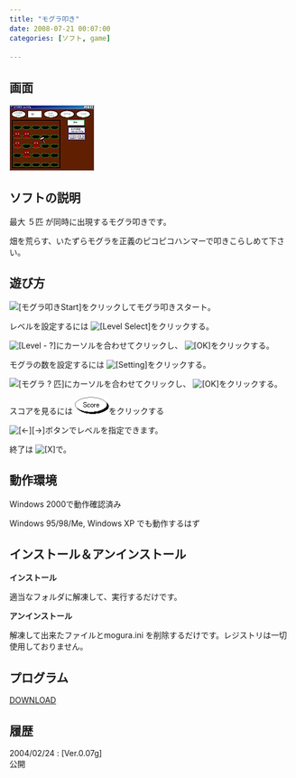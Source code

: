 ```yaml
---
title: "モグラ叩き"
date: 2008-07-21 00:07:00
categories: [ソフト, game]

---
```


## 画面


![画面][1] 

 [1]: /images/2008_0721_mogura.jpg

## ソフトの説明

最大 ５匹 が同時に出現するモグラ叩きです。
	  
畑を荒らす、いたずらモグラを正義のピコピコハンマーで叩きこらしめて下さい。 

## 遊び方

 ![[モグラ叩きStart]][2]をクリックしてモグラ叩きスタート。
	  
レベルを設定するには  ![[Level Select]][3]をクリックする。
	  
 ![[Level - ?]][4]にカーソルを合わせてクリックし、 ![[OK]][5]をクリックする。 

 [2]: /images/2008_0721_mog_st.gif
 [3]: /images/2008_0721_mog_lvs.gif
 [4]: /images/2008_0721_mog_lv.gif
 [5]: /images/2008_0721_mog_ok.gif

モグラの数を設定するには  ![[Setting]][6]をクリックする。
	  
 ![[モグラ ? 匹]][7]にカーソルを合わせてクリックし、 ![[OK]][5]をクリックする。 

 [6]: /images/2008_0721_mog_set.gif
 [7]: /images/2008_0721_mog_mog.gif

スコアを見るには  ![Score][8]をクリックする
	  
 ![[←][→]][9]ボタンでレベルを指定できます。 

 [8]: /images/2008_0721_mog_sc.gif
 [9]: /images/2008_0721_mog_lr.gif

終了は ![[X]][10]で。 

 [10]: /images/2008_0721_x.gif

## 動作環境

Windows 2000で動作確認済み
	  
Windows 95/98/Me, Windows XP でも動作するはず
  


## インストール＆アンインストール

**インストール**
	  
適当なフォルダに解凍して、実行するだけです。
  


**アンインストール**
	  
解凍して出来たファイルとmogura.ini を削除するだけです。レジストリは一切使用しておりません。 

## プログラム

[DOWNLOAD][11]
  


 [11]: /files/mogu107g.lzh "mogu107g.lzh"

## 履歴

2004/02/24
: [Ver.0.07g]<br />公開
